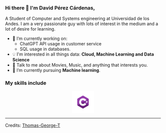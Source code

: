 ### Hi there 👋 I'm David Pérez Cárdenas,

A Student of Computer and Systems engineering at Universidad de los Andes. I am a very passionate guy with lots of interest in the medium and a lot of desire for learning.


- 🔭 I’m currently working on:
	- ChatGPT API usage in customer service
	- SQL usage in databases.
- :bulb: I'm interested in all things data: **Cloud, Machine Learning and Data Science**
- 💬 Talk to me about Movies, Music, and anything that interests you.
- 🌱 I’m currently pursuing **Machine learning**.

### My skills include

<p align="center">
  <img width="70" height="70" src="https://github.com/MichiMoments/MichiMoments/blob/main/c%20sharp.png">
</p>


-----

Credits: [Thomas-George-T](https://github.com/Thomas-George-T)
